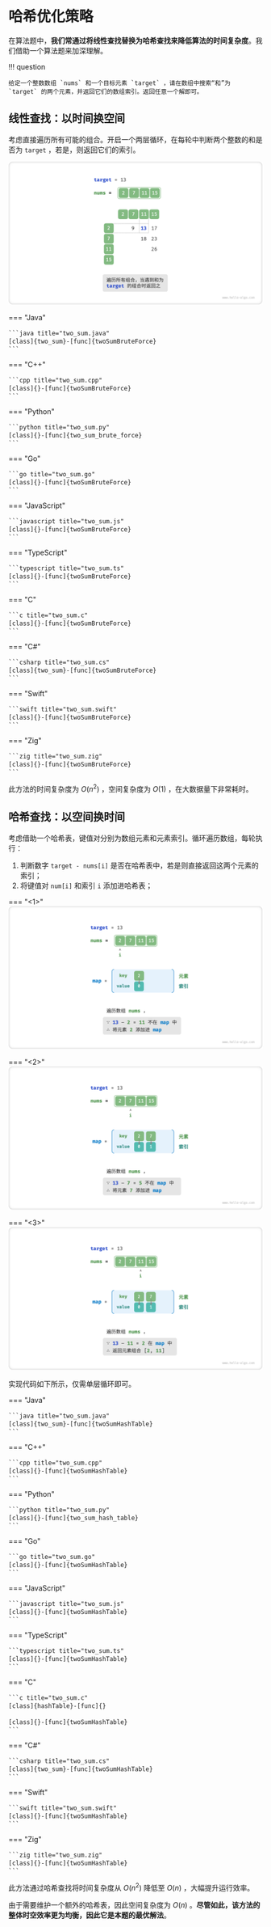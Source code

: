 # 哈希优化策略

在算法题中，**我们常通过将线性查找替换为哈希查找来降低算法的时间复杂度**。我们借助一个算法题来加深理解。

!!! question

    给定一个整数数组 `nums` 和一个目标元素 `target` ，请在数组中搜索“和”为 `target` 的两个元素，并返回它们的数组索引。返回任意一个解即可。

## 线性查找：以时间换空间

考虑直接遍历所有可能的组合。开启一个两层循环，在每轮中判断两个整数的和是否为 `target` ，若是，则返回它们的索引。

![线性查找求解两数之和](replace_linear_by_hashing.assets/two_sum_brute_force.png)

=== "Java"

    ```java title="two_sum.java"
    [class]{two_sum}-[func]{twoSumBruteForce}
    ```

=== "C++"

    ```cpp title="two_sum.cpp"
    [class]{}-[func]{twoSumBruteForce}
    ```

=== "Python"

    ```python title="two_sum.py"
    [class]{}-[func]{two_sum_brute_force}
    ```

=== "Go"

    ```go title="two_sum.go"
    [class]{}-[func]{twoSumBruteForce}
    ```

=== "JavaScript"

    ```javascript title="two_sum.js"
    [class]{}-[func]{twoSumBruteForce}
    ```

=== "TypeScript"

    ```typescript title="two_sum.ts"
    [class]{}-[func]{twoSumBruteForce}
    ```

=== "C"

    ```c title="two_sum.c"
    [class]{}-[func]{twoSumBruteForce}
    ```

=== "C#"

    ```csharp title="two_sum.cs"
    [class]{two_sum}-[func]{twoSumBruteForce}
    ```

=== "Swift"

    ```swift title="two_sum.swift"
    [class]{}-[func]{twoSumBruteForce}
    ```

=== "Zig"

    ```zig title="two_sum.zig"
    [class]{}-[func]{twoSumBruteForce}
    ```

此方法的时间复杂度为 $O(n^2)$ ，空间复杂度为 $O(1)$ ，在大数据量下非常耗时。

## 哈希查找：以空间换时间

考虑借助一个哈希表，键值对分别为数组元素和元素索引。循环遍历数组，每轮执行：

1. 判断数字 `target - nums[i]` 是否在哈希表中，若是则直接返回这两个元素的索引；
2. 将键值对 `num[i]` 和索引 `i` 添加进哈希表；

=== "<1>"
    ![辅助哈希表求解两数之和](replace_linear_by_hashing.assets/two_sum_hashtable_step1.png)

=== "<2>"
    ![two_sum_hashtable_step2](replace_linear_by_hashing.assets/two_sum_hashtable_step2.png)

=== "<3>"
    ![two_sum_hashtable_step3](replace_linear_by_hashing.assets/two_sum_hashtable_step3.png)

实现代码如下所示，仅需单层循环即可。

=== "Java"

    ```java title="two_sum.java"
    [class]{two_sum}-[func]{twoSumHashTable}
    ```

=== "C++"

    ```cpp title="two_sum.cpp"
    [class]{}-[func]{twoSumHashTable}
    ```

=== "Python"

    ```python title="two_sum.py"
    [class]{}-[func]{two_sum_hash_table}
    ```

=== "Go"

    ```go title="two_sum.go"
    [class]{}-[func]{twoSumHashTable}
    ```

=== "JavaScript"

    ```javascript title="two_sum.js"
    [class]{}-[func]{twoSumHashTable}
    ```

=== "TypeScript"

    ```typescript title="two_sum.ts"
    [class]{}-[func]{twoSumHashTable}
    ```

=== "C"

    ```c title="two_sum.c"
    [class]{hashTable}-[func]{}

    [class]{}-[func]{twoSumHashTable}
    ```

=== "C#"

    ```csharp title="two_sum.cs"
    [class]{two_sum}-[func]{twoSumHashTable}
    ```

=== "Swift"

    ```swift title="two_sum.swift"
    [class]{}-[func]{twoSumHashTable}
    ```

=== "Zig"

    ```zig title="two_sum.zig"
    [class]{}-[func]{twoSumHashTable}
    ```

此方法通过哈希查找将时间复杂度从 $O(n^2)$ 降低至 $O(n)$ ，大幅提升运行效率。

由于需要维护一个额外的哈希表，因此空间复杂度为 $O(n)$ 。**尽管如此，该方法的整体时空效率更为均衡，因此它是本题的最优解法**。
